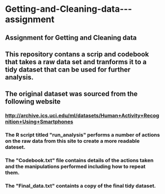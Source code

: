 # Getting-and-Cleaning-data---assignment
## Assignment for Getting and Cleaning data

## This repository contans a scrip and codebook that takes a raw data set and tranforms it to a tidy dataset that can be used for further analysis.

## The original dataset was sourced from the following website

###  http://archive.ics.uci.edu/ml/datasets/Human+Activity+Recognition+Using+Smartphones

### The R script titled "run_analysis" performs a number of actions on the raw data from this site to create a more readable dateset.

### The "Codebook.txt" file contains details of the actions taken and the manipulations performed including how to repeat them.

### The "Final_data.txt" containts a copy of the final tidy dataset. 
